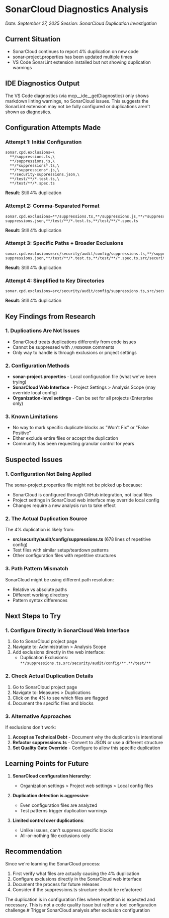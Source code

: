 # SonarCloud Diagnostics Analysis
*Date: September 27, 2025*
*Session: SonarCloud Duplication Investigation*

## Current Situation
- SonarCloud continues to report 4% duplication on new code
- sonar-project.properties has been updated multiple times
- VS Code SonarLint extension installed but not showing duplication warnings

## IDE Diagnostics Output
The VS Code diagnostics (via mcp__ide__getDiagnostics) only shows markdown linting warnings, no SonarCloud issues.
This suggests the SonarLint extension may not be fully configured or duplications aren't shown as diagnostics.

## Configuration Attempts Made

### Attempt 1: Initial Configuration
```properties
sonar.cpd.exclusions=\
  **/suppressions.ts,\
  **/suppressions.js,\
  **/*suppressions*.ts,\
  **/*suppressions*.js,\
  **/security-suppressions.json,\
  **/test/**/*.test.ts,\
  **/test/**/*.spec.ts
```
**Result**: Still 4% duplication

### Attempt 2: Comma-Separated Format
```properties
sonar.cpd.exclusions=**/suppressions.ts,**/suppressions.js,**/*suppressions*.ts,**/*suppressions*.js,**/security-suppressions.json,**/test/**/*.test.ts,**/test/**/*.spec.ts
```
**Result**: Still 4% duplication

### Attempt 3: Specific Paths + Broader Exclusions
```properties
sonar.cpd.exclusions=src/security/audit/config/suppressions.ts,**/suppressions.ts,**/suppressions.js,**/*suppressions*.ts,**/*suppressions*.js,**/security-suppressions.json,**/test/**/*.test.ts,**/test/**/*.spec.ts,src/security/audit/config/*
```
**Result**: Still 4% duplication

### Attempt 4: Simplified to Key Directories
```properties
sonar.cpd.exclusions=src/security/audit/config/suppressions.ts,src/security/audit/config/**,**/test/**,test/**
```
**Result**: Still 4% duplication

## Key Findings from Research

### 1. Duplications Are Not Issues
- SonarCloud treats duplications differently from code issues
- Cannot be suppressed with `//NOSONAR` comments
- Only way to handle is through exclusions or project settings

### 2. Configuration Methods
- **sonar-project.properties** - Local configuration file (what we've been trying)
- **SonarCloud Web Interface** - Project Settings > Analysis Scope (may override local config)
- **Organization-level settings** - Can be set for all projects (Enterprise only)

### 3. Known Limitations
- No way to mark specific duplicate blocks as "Won't Fix" or "False Positive"
- Either exclude entire files or accept the duplication
- Community has been requesting granular control for years

## Suspected Issues

### 1. Configuration Not Being Applied
The sonar-project.properties file might not be picked up because:
- SonarCloud is configured through GitHub integration, not local files
- Project settings in SonarCloud web interface may override local config
- Changes require a new analysis run to take effect

### 2. The Actual Duplication Source
The 4% duplication is likely from:
- **src/security/audit/config/suppressions.ts** (678 lines of repetitive config)
- Test files with similar setup/teardown patterns
- Other configuration files with repetitive structures

### 3. Path Pattern Mismatch
SonarCloud might be using different path resolution:
- Relative vs absolute paths
- Different working directory
- Pattern syntax differences

## Next Steps to Try

### 1. Configure Directly in SonarCloud Web Interface
1. Go to SonarCloud project page
2. Navigate to: Administration > Analysis Scope
3. Add exclusions directly in the web interface:
   - Duplication Exclusions: `**/suppressions.ts,src/security/audit/config/**,**/test/**`

### 2. Check Actual Duplication Details
1. Go to SonarCloud project page
2. Navigate to: Measures > Duplications
3. Click on the 4% to see which files are flagged
4. Document the specific files and blocks

### 3. Alternative Approaches
If exclusions don't work:
1. **Accept as Technical Debt** - Document why the duplication is intentional
2. **Refactor suppressions.ts** - Convert to JSON or use a different structure
3. **Set Quality Gate Override** - Configure to allow this specific duplication

## Learning Points for Future

1. **SonarCloud configuration hierarchy**:
   - Organization settings > Project web settings > Local config files

2. **Duplication detection is aggressive**:
   - Even configuration files are analyzed
   - Test patterns trigger duplication warnings

3. **Limited control over duplications**:
   - Unlike issues, can't suppress specific blocks
   - All-or-nothing file exclusions only

## Recommendation

Since we're learning the SonarCloud process:
1. First verify what files are actually causing the 4% duplication
2. Configure exclusions directly in the SonarCloud web interface
3. Document the process for future releases
4. Consider if the suppressions.ts structure should be refactored

The duplication is in configuration files where repetition is expected and necessary.
This is not a code quality issue but rather a tool configuration challenge.# Trigger SonarCloud analysis after exclusion configuration
